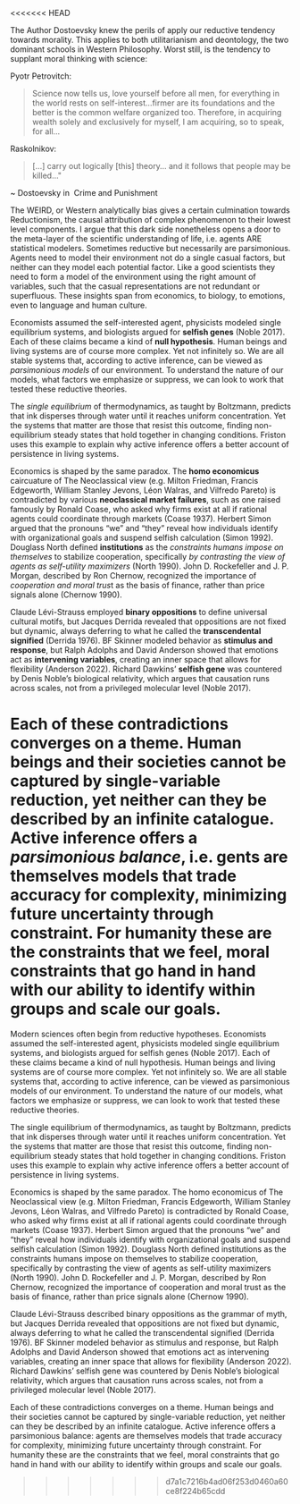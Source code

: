 <<<<<<< HEAD


The Author Dostoevsky knew the perils of apply our reductive tendency towards morality. This applies to both utilitarianism and deontology, the two dominant schools in Western Philosophy. Worst still, is the tendency to supplant moral thinking with science: 

Pyotr Petrovitch: 

> Science now tells us, love yourself before all men, for everything in the world rests on self-interest…firmer are its foundations and the better is the common welfare organized too. Therefore, in acquiring wealth solely and exclusively for myself, I am acquiring, so to speak, for all…

Raskolnikov:

> [...] carry out logically [this] theory… and it follows that people may be killed…"

~ Dostoevsky in  Crime and Punishment

The WEIRD, or Western analytically bias gives a certain culmination towards Reductionism, the causal attribution of complex phenomenon to their lowest level components. I argue that this dark side nonetheless opens a door to the meta-layer of the scientific understanding of life, i.e. agents ARE statistical modelers. Sometimes reductive but necessarily are parsimonious. Agents need to model their environment not do a single casual factors, but neither can they model each potential factor. Like a good scientists they need to form a model of the environment using the right amount of variables, such that the casual representations are not redundant or superfluous.  These insights span from economics, to biology, to emotions, even to language and human culture. 

Economists assumed the self-interested agent, physicists modeled single equilibrium systems, and biologists argued for **selfish genes** (Noble 2017). Each of these claims became a kind of **null hypothesis**. Human beings and living systems are of course more complex. Yet not infinitely so. We are all stable systems that, according to active inference, can be viewed as *parsimonious models* of our environment. To understand the nature of our models, what factors we emphasize or suppress, we can look to work that tested these reductive theories.

The *single equilibrium* of thermodynamics, as taught by Boltzmann, predicts that ink disperses through water until it reaches uniform concentration. Yet the systems that matter are those that resist this outcome, finding non-equilibrium steady states that hold together in changing conditions. Friston uses this example to explain why active inference offers a better account of persistence in living systems.

Economics is shaped by the same paradox. The **homo economicus** caircuature of The Neoclassical view (e.g. Milton Friedman,  Francis Edgeworth, William Stanley Jevons, Léon Walras, and Vilfredo Pareto) is contradicted by various **neoclassical market failures**, such as one raised famously by Ronald Coase, who asked why firms exist at all if rational agents could coordinate through markets (Coase 1937). Herbert Simon argued that the pronouns “we” and “they” reveal how individuals identify with organizational goals and suspend selfish calculation (Simon 1992). Douglass North defined **institutions** as the *constraints humans impose on themselves* to stabilize cooperation, specifically *by contrasting the view of agents as self-utility maximizers* (North 1990). John D. Rockefeller and J. P. Morgan, described by Ron Chernow, recognized the importance of *cooperation and moral trus*t as the basis of finance, rather than price signals alone (Chernow 1990).

Claude Lévi-Strauss employed **binary oppositions** to define universal cultural motifs,  but Jacques Derrida revealed that oppositions are not fixed but dynamic, always deferring to what he called the **transcendental signified** (Derrida 1976). BF Skinner modeled behavior as **stimulus and response**, but Ralph Adolphs and David Anderson showed that emotions act as **intervening variables**, creating an inner space that allows for flexibility (Anderson 2022). Richard Dawkins’ **selfish gene** was countered by Denis Noble’s biological relativity, which argues that causation runs across scales, not from a privileged molecular level (Noble 2017).

Each of these contradictions converges on a theme. Human beings and their societies cannot be captured by single-variable reduction, yet neither can they be described by an infinite catalogue. Active inference offers a *parsimonious balance*, i.e. gents are themselves models that trade accuracy for complexity, minimizing future uncertainty through constraint. For humanity these are the constraints that we feel, moral constraints that go hand in hand with our ability to identify within groups and scale our goals.
=======
Modern sciences often begin from reductive hypotheses. Economists assumed the self-interested agent, physicists modeled single equilibrium systems, and biologists argued for selfish genes (Noble 2017). Each of these claims became a kind of null hypothesis. Human beings and living systems are of course more complex. Yet not infinitely so. We are all stable systems that, according to active inference, can be viewed as parsimonious models of our environment. To understand the nature of our models, what factors we emphasize or suppress, we can look to work that tested these reductive theories.

The single equilibrium of thermodynamics, as taught by Boltzmann, predicts that ink disperses through water until it reaches uniform concentration. Yet the systems that matter are those that resist this outcome, finding non-equilibrium steady states that hold together in changing conditions. Friston uses this example to explain why active inference offers a better account of persistence in living systems.

Economics is shaped by the same paradox. The homo economicus of The Neoclassical view (e.g. Milton Friedman,  Francis Edgeworth, William Stanley Jevons, Léon Walras, and Vilfredo Pareto) is contradicted by Ronald Coase, who asked why firms exist at all if rational agents could coordinate through markets (Coase 1937). Herbert Simon argued that the pronouns “we” and “they” reveal how individuals identify with organizational goals and suspend selfish calculation (Simon 1992). Douglass North defined institutions as the constraints humans impose on themselves to stabilize cooperation, specifically by contrasting the view of agents as self-utility maximizers (North 1990). John D. Rockefeller and J. P. Morgan, described by Ron Chernow, recognized the importance of cooperation and moral trust as the basis of finance, rather than price signals alone (Chernow 1990).

Claude Lévi-Strauss described binary oppositions as the grammar of myth, but Jacques Derrida revealed that oppositions are not fixed but dynamic, always deferring to what he called the transcendental signified (Derrida 1976). BF Skinner modeled behavior as stimulus and response, but Ralph Adolphs and David Anderson showed that emotions act as intervening variables, creating an inner space that allows for flexibility (Anderson 2022). Richard Dawkins’ selfish gene was countered by Denis Noble’s biological relativity, which argues that causation runs across scales, not from a privileged molecular level (Noble 2017).

Each of these contradictions converges on a theme. Human beings and their societies cannot be captured by single-variable reduction, yet neither can they be described by an infinite catalogue. Active inference offers a parsimonious balance: agents are themselves models that trade accuracy for complexity, minimizing future uncertainty through constraint. For humanity these are the constraints that we feel, moral constraints that go hand in hand with our ability to identify within groups and scale our goals.
>>>>>>> d7a1c7216b4ad06f253d0460a60ce8f224b65cdd
